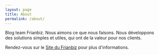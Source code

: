 ```yaml
---
layout: page
title: About
permalink: /about/
---
```


Blog team Frianbiz.
Nous aimons ce que nous faisons. Nous développons des solutions simples et utiles, qui ont de la valeur pour nos clients.

Rendez-vous sur le [Site du Frianbiz](http://www.frianbiz.com) pour plus d'informations.

